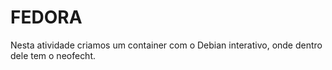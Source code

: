 # FEDORA
Nesta atividade criamos um container com o Debian interativo, onde dentro dele tem o neofecht.
